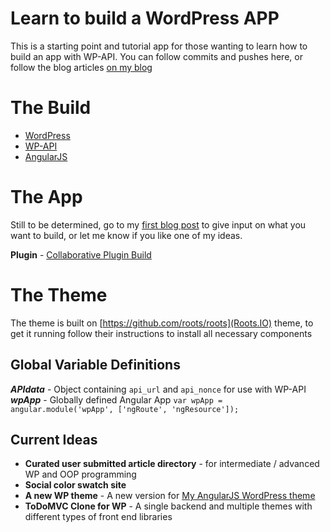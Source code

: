 Learn to build a WordPress APP
================================

This is a starting point and tutorial app for those wanting to learn how to build an app with WP-API. You can follow commits and pushes here, or follow the blog articles [on my blog](http://www.roysivan.com/blog)
  
The Build
===========  
* [WordPress](http://www.wordpress.org)
* [WP-API](http://github.com/WP-API/WP-API)
* [AngularJS](http://angularjs.org)
  
The App
========  
Still to be determined, go to my [first blog post](http://www.roysivan.com/lets-build-wordpress-app-together-one/#.VA4tHvmwLYh) to give input on what you want to build, or let me know if you like one of my ideas.
  
__Plugin__ - [Collaborative Plugin Build](https://github.com/Build-WordPress-Application/wp-app-plugin)  
  
  
The Theme
===========  
The theme is built on [https://github.com/roots/roots](Roots.IO) theme, to get it running follow their instructions to install all necessary components
  
Global Variable Definitions
-----------------------------
*__APIdata__* - Object containing `api_url` and `api_nonce` for use with WP-API
*__wpApp__* - Globally defined Angular App `var wpApp = angular.module('wpApp', ['ngRoute', 'ngResource']);`  
  
  
Current Ideas
--------------
* __Curated user submitted article directory__ - for intermediate / advanced WP and OOP programming
* __Social color swatch site__
* __A new WP theme__ - A new version for [My AngularJS WordPress theme](https://github.com/royboy789/Angular-Wordpress-Theme)
* __ToDoMVC Clone for WP__ - A single backend and multiple themes with different types of front end libraries
